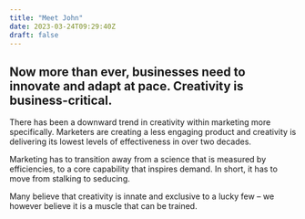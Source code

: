 ```yaml
---
title: "Meet John"
date: 2023-03-24T09:29:40Z
draft: false
---
```


<h2>Now more than ever, businesses need to innovate and adapt at pace. Creativity is business-critical.</h2>
<p> There has been a downward trend in creativity within marketing more specifically. Marketers are creating a less engaging product and creativity is delivering its lowest levels of effectiveness in over two decades.</p>
<p>Marketing has to transition away from a science that is measured by efficiencies, to a core capability that inspires demand. In short, it has to move from stalking to seducing.</p>
<p>Many believe that creativity is innate and exclusive to a lucky few – we however believe it is a muscle that can be trained.</p>